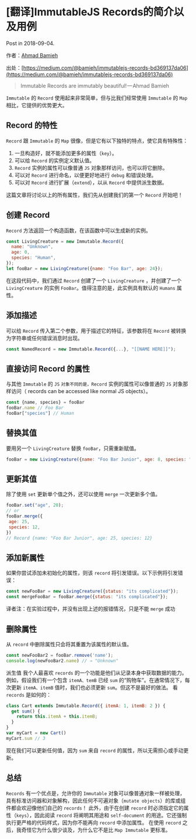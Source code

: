 # [翻译]ImmutableJS Records的简介以及用例

Post in 2018-09-04.

作者：[Ahmad Bamieh](https://medium.com/@bamieh?source=post_header_lockup)

出处：[https://medium.com/@bamieh/immutablejs-records-bd369137da06](https://medium.com/@bamieh/immutablejs-records-bd369137da06)

>Immutable Records are immutably beautiful! — Ahmad Bamieh  

`Immutable` 的 `Record` 使用起来非常简单，但与比我们经常使用 `Immutable` 的 `Map` 相比，它提供的优势更大。


## Record 的特性

`Record` 跟 `Immutable` 的 `Map` 很像，但是它有以下独特的特点，使它具有特殊性：
1. 一旦构造好，就不能添加更多的属性（`key`）。
2. 可以给 `Record` 的实例定义默认值。
3. `Record` 实例的属性可以像普通 `JS` 对象那样访问，也可以将它删除。
4. 可以对 `Record` 进行命名，以便更好地进行 `debug` 和错误处理。
5. 可以对 `Record` 进行扩展（`extend`），以从 `Record` 中提供派生数据。

这篇文章将讨论以上的所有属性，我们先从创建我们的第一个 `Record` 开始吧！

## 创建 Record

`Record` 方法返回一个构造函数，在该函数中可以生成新的实例。

```js
const LivingCreature = new Immutable.Record({
  name: "Unknown",
  age: 0,
  species: "Human",
});
let fooBar = new LivingCreature({name: "Foo Bar", age: 24});
```

在这段代码中，我们通过 `Record` 创建了一个 `LivingCreature` ，并创建了一个 `LivingCreature` 的实例 `FooBar`。值得注意的是，此实例具有默认的 `Humans` 属性。

## 添加描述

可以给 `Record` 传入第二个参数，用于描述它的特征，该参数将在 `Record` 被转换为字符串或任何错误消息时出现。
```js
const NamedRecord = new Immutable.Record({...}, "[[NAME HERE]]");
```

## 直接访问 Record 的属性

与其他 `Immutable` 的 `JS` `对象不同的是，Record` 实例的属性可以像普通的 `JS` 对象那样访问（ records can be accessed like normal JS objects）。

```js
const {name, species} = fooBar
fooBar.name // Foo Bar
fooBar["species"] // Human
```

## 替换其值

要用另一个 `LivingCreature` 替换 `fooBar`，只需重新赋值。

```js
fooBar = new LivingCreature({name: "Foo Bar Junior", age: 8, species: "Half Blood"});
```

## 更新其值

除了使用 `set` 更新单个值之外，还可以使用 `merge` 一次更新多个值。

```js
fooBar.set("age", 20);
// or
fooBar.merge({
 age: 25,
 species: 12,
})
// Record {name: "Foo Bar Junior", age: 25, species: 12}
```

## 添加新属性
如果你尝试添加未初始化的属性，则该 `record` 将引发错误。以下示例将引发错误：
```js
const newFooBar = new LivingCreature({status: "its complicated"});
const mergeFooBar = fooBar.merge({status: "its complicated"});
```

译者注：在实验过程中，并没有出现上述的报错情况，只是不能 `merge` 成功

## 删除属性
从 `record` 中删除属性只会将其重置为该属性的默认值。

```js
const newFooBar2 = fooBar.remove('name');
console.log(newFooBar2.name) // → "Unknown"
```

派生值
我个人最喜欢 `records` 的一个功能是他们从记录本身中获取数据的能力。
例如，假设我们有一个包含 `itemA、temB` 已经 `sum` 的“购物车”。在通常情况下，每次更新 `itemA、itemB` 值时，我们也必须更新 `sum`。但这不是最好的做法。
看 `records` 是如何的：
```js
class Cart extends Immutable.Record({ itemA: 1, itemB: 2 }) {
  get sum() {
    return this.itemA + this.itemB;
  }
}
var myCart = new Cart()
myCart.sum // 3
```

现在我们可以更新任何值，因为 `sum` 来自 `record` 的属性，所以无需担心或手动更新。

## 总结

`Records` 有一个优点是，允许你的 `Immutable` 对象可以像普通对象一样被处理，具有标准访问器和对象解构，因此任何不可遍对象（`mutate objects`）的库或组件都会欢迎像他们自己的 `records`！
此外，由于在创建 `record` 时必须指定它的属性（`keys`），因此阅读 `record` 将阐明其用途和 `self-document` 的用途。它还强制执行更严格的代码样式，因为你不能再向 `record` 中添加属性。
在使用 `record` 之后，我奇怪它为什么很少谈及，为什么它不是比 `Map Immutable` 更标准。